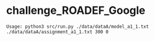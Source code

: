 # challenge_ROADEF_Google

```shell
Usage: python3 src/run.py ./data/dataA/model_a1_1.txt ./data/dataA/assignment_a1_1.txt 300 0
```

